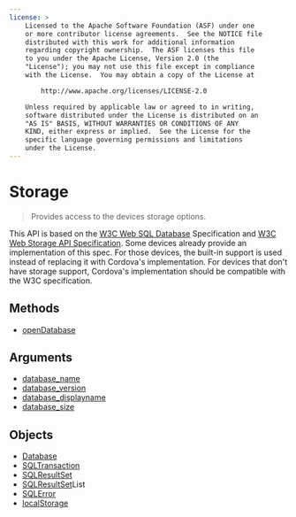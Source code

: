```yaml
---
license: >
    Licensed to the Apache Software Foundation (ASF) under one
    or more contributor license agreements.  See the NOTICE file
    distributed with this work for additional information
    regarding copyright ownership.  The ASF licenses this file
    to you under the Apache License, Version 2.0 (the
    "License"); you may not use this file except in compliance
    with the License.  You may obtain a copy of the License at

        http://www.apache.org/licenses/LICENSE-2.0

    Unless required by applicable law or agreed to in writing,
    software distributed under the License is distributed on an
    "AS IS" BASIS, WITHOUT WARRANTIES OR CONDITIONS OF ANY
    KIND, either express or implied.  See the License for the
    specific language governing permissions and limitations
    under the License.
---
```


Storage
==========

> Provides access to the devices storage options.  

This API is based on the [W3C Web SQL <a href="database/database.html">Database</a> Specification](http://dev.w3.org/html5/webdatabase/) and [W3C Web Storage API Specification](http://dev.w3.org/html5/webstorage/). Some devices already provide an implementation of this spec. For those devices, the built-in support is used instead of replacing it with Cordova's implementation. For devices that don't have storage support, Cordova's implementation should be compatible with the W3C specification.

Methods
-------

- <a href="storage.opendatabase.html">open<a href="database/database.html">Database</a></a>

Arguments
---------

- <a href="parameters/name.html">database_name</a>
- <a href="parameters/version.html">database_version</a>
- <a href="parameters/display_name.html">database_displayname</a>
- <a href="parameters/size.html">database_size</a>

Objects
-------

- <a href="database/database.html">Database</a>
- <a href="sqltransaction/sqltransaction.html">SQLTransaction</a>
- <a href="sqlresultset/sqlresultset.html">SQLResultSet</a>
- <a href="sqlresultsetlist/sqlresultsetlist.html"><a href="sqlresultset/sqlresultset.html">SQLResultSet</a>List</a>
- <a href="sqlerror/sqlerror.html">SQLError</a>
- <a href="localstorage/localstorage.html">localStorage</a>